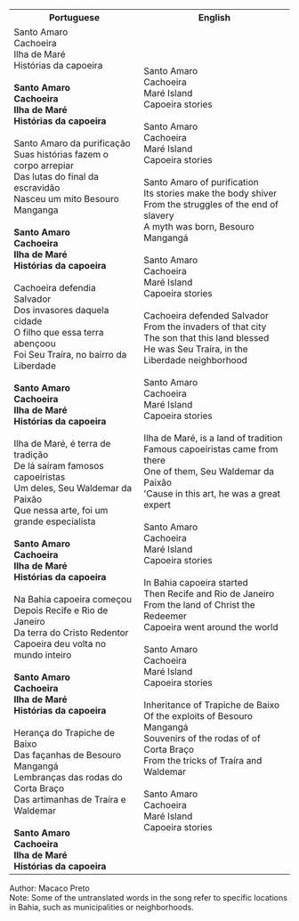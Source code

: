 <table class="capoeira-table">
    <tr class="header-row">
        <th>Portuguese</th>
        <th>English</th>
    </tr>
    <tr>
        <td>
            Santo Amaro<br>
            Cachoeira<br>
            Ilha de Maré<br>
            Histórias da capoeira<br>
            <br>
            <strong>Santo Amaro<br>
            Cachoeira<br>
            Ilha de Maré<br>
            Histórias da capoeira</strong><br>
            <br>
            Santo Amaro da purificação<br>
            Suas histórias fazem o corpo arrepiar<br>
            Das lutas do final da escravidão<br>
            Nasceu um mito Besouro Manganga<br>
            <br>
            <strong>Santo Amaro<br>
            Cachoeira<br>
            Ilha de Maré<br>
            Histórias da capoeira</strong><br>
            <br>
            Cachoeira defendia Salvador<br>
            Dos invasores daquela cidade<br>
            O filho que essa terra abençoou<br>
            Foi Seu Traíra, no bairro da Liberdade<br>
            <br>
            <strong>Santo Amaro<br>
            Cachoeira<br>
            Ilha de Maré<br>
            Histórias da capoeira</strong><br>
            <br>
            Ilha de Maré, é terra de tradição<br>
            De lá saíram famosos capoeiristas<br>
            Um deles, Seu Waldemar da Paixão<br>
            Que nessa arte, foi um grande especialista<br>
            <br>
            <strong>Santo Amaro<br>
            Cachoeira<br>
            Ilha de Maré<br>
            Histórias da capoeira</strong><br>
            <br>
            Na Bahia capoeira começou<br>
            Depois Recife e Rio de Janeiro<br>
            Da terra do Cristo Redentor<br>
            Capoeira deu volta no mundo inteiro<br>
            <strong><br>
            Santo Amaro<br>
            Cachoeira<br>
            Ilha de Maré<br>
            Histórias da capoeira</strong><br>
            <br>
            Herança do Trapiche de Baixo<br>
            Das façanhas de Besouro Mangangá<br>
            Lembranças das rodas do Corta Braço<br>
            Das artimanhas de Traíra e Waldemar<br>
            <br>
            <strong>Santo Amaro</strong><br>
            <strong>Cachoeira<br>
            Ilha de Maré<br>
            Histórias da capoeira</strong>
        </td>
        <td>
            Santo Amaro<br>
            Cachoeira<br>
            Maré Island<br>
            Capoeira stories<br>
            <br>
            Santo Amaro<br>
            Cachoeira<br>
            Maré Island<br>
            Capoeira stories<br>
            <br>
            Santo Amaro of purification<br>
            Its stories make the body shiver<br>
            From the struggles of the end of slavery<br>
            A myth was born, Besouro Mangangá<br>
            <br>
            Santo Amaro<br>
            Cachoeira<br>
            Maré Island<br>
            Capoeira stories<br>
            <br>
            Cachoeira defended Salvador<br>
            From the invaders of that city<br>
            The son that this land blessed<br>
            He was Seu Traíra, in the Liberdade neighborhood<br>
            <br>
            Santo Amaro<br>
            Cachoeira<br>
            Maré Island<br>
            Capoeira stories<br>
            <br>
            Ilha de Maré, is a land of tradition<br>
            Famous capoeiristas came from there<br>
            One of them, Seu Waldemar da Paixão<br>
            'Cause in this art, he was a great expert<br>
            <br>
            Santo Amaro<br>
            Cachoeira<br>
            Maré Island<br>
            Capoeira stories<br>
            <br>
            In Bahia capoeira started<br>
            Then Recife and Rio de Janeiro<br>
            From the land of Christ the Redeemer<br>
            Capoeira went around the world<br>
            <br>
            Santo Amaro<br>
            Cachoeira<br>
            Maré Island<br>
            Capoeira stories<br>
            <br>
            Inheritance of Trapiche de Baixo<br>
            Of the exploits of Besouro Mangangá<br>
            Souvenirs of the rodas of of Corta Braço<br>
            From the tricks of Traíra and Waldemar<br>
            <br>
            Santo Amaro<br>
            Cachoeira<br>
            Maré Island<br>
            Capoeira stories
        </td>
    </tr>
</table>

<figcaption>
Author: Macaco Preto<br>
Note: Some of the untranslated words in the song refer to specific locations in Bahia, such as municipalities or neighborhoods.
</figcaption>
